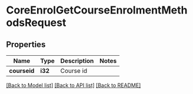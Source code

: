 # CoreEnrolGetCourseEnrolmentMethodsRequest

## Properties

Name | Type | Description | Notes
------------ | ------------- | ------------- | -------------
**courseid** | **i32** | Course id | 

[[Back to Model list]](../README.md#documentation-for-models) [[Back to API list]](../README.md#documentation-for-api-endpoints) [[Back to README]](../README.md)


